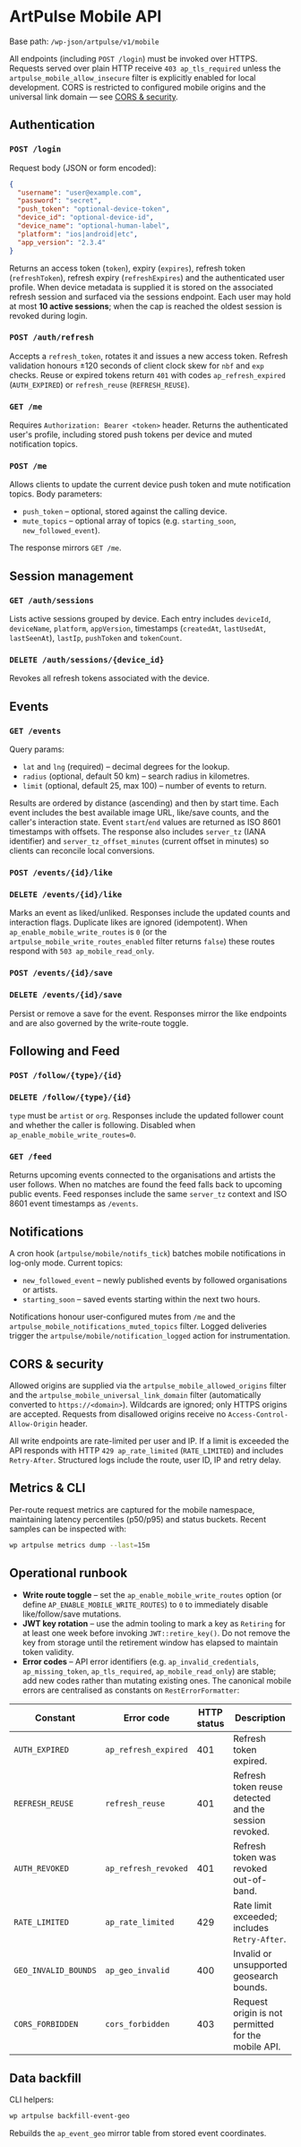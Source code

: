 # ArtPulse Mobile API

Base path: `/wp-json/artpulse/v1/mobile`

All endpoints (including `POST /login`) must be invoked over HTTPS. Requests served over plain HTTP receive `403 ap_tls_required` unless the `artpulse_mobile_allow_insecure` filter is explicitly enabled for local development. CORS is restricted to configured mobile origins and the universal link domain — see [CORS & security](#cors--security).

## Authentication

### `POST /login`

Request body (JSON or form encoded):

```json
{
  "username": "user@example.com",
  "password": "secret",
  "push_token": "optional-device-token",
  "device_id": "optional-device-id",
  "device_name": "optional-human-label",
  "platform": "ios|android|etc",
  "app_version": "2.3.4"
}
```

Returns an access token (`token`), expiry (`expires`), refresh token (`refreshToken`), refresh expiry (`refreshExpires`) and the authenticated user profile. When device metadata is supplied it is stored on the associated refresh session and surfaced via the sessions endpoint. Each user may hold at most **10 active sessions**; when the cap is reached the oldest session is revoked during login.

### `POST /auth/refresh`

Accepts a `refresh_token`, rotates it and issues a new access token. Refresh validation honours ±120 seconds of client clock skew for `nbf` and `exp` checks. Reuse or expired tokens return `401` with codes `ap_refresh_expired` (`AUTH_EXPIRED`) or `refresh_reuse` (`REFRESH_REUSE`).

### `GET /me`

Requires `Authorization: Bearer <token>` header. Returns the authenticated user's profile, including stored push tokens per device and muted notification topics.

### `POST /me`

Allows clients to update the current device push token and mute notification topics. Body parameters:

- `push_token` – optional, stored against the calling device.
- `mute_topics` – optional array of topics (e.g. `starting_soon`, `new_followed_event`).

The response mirrors `GET /me`.

## Session management

### `GET /auth/sessions`

Lists active sessions grouped by device. Each entry includes `deviceId`, `deviceName`, `platform`, `appVersion`, timestamps (`createdAt`, `lastUsedAt`, `lastSeenAt`), `lastIp`, `pushToken` and `tokenCount`.

### `DELETE /auth/sessions/{device_id}`

Revokes all refresh tokens associated with the device.

## Events

### `GET /events`

Query params:

- `lat` and `lng` (required) – decimal degrees for the lookup.
- `radius` (optional, default 50 km) – search radius in kilometres.
- `limit` (optional, default 25, max 100) – number of events to return.

Results are ordered by distance (ascending) and then by start time. Each event includes the best available image URL, like/save counts, and the caller's interaction state. Event `start`/`end` values are returned as ISO 8601 timestamps with offsets. The response also includes `server_tz` (IANA identifier) and `server_tz_offset_minutes` (current offset in minutes) so clients can reconcile local conversions.

### `POST /events/{id}/like`
### `DELETE /events/{id}/like`

Marks an event as liked/unliked. Responses include the updated counts and interaction flags. Duplicate likes are ignored (idempotent). When `ap_enable_mobile_write_routes` is `0` (or the `artpulse_mobile_write_routes_enabled` filter returns `false`) these routes respond with `503 ap_mobile_read_only`.

### `POST /events/{id}/save`
### `DELETE /events/{id}/save`

Persist or remove a save for the event. Responses mirror the like endpoints and are also governed by the write-route toggle.

## Following and Feed

### `POST /follow/{type}/{id}`
### `DELETE /follow/{type}/{id}`

`type` must be `artist` or `org`. Responses include the updated follower count and whether the caller is following. Disabled when `ap_enable_mobile_write_routes=0`.

### `GET /feed`

Returns upcoming events connected to the organisations and artists the user follows. When no matches are found the feed falls back to upcoming public events. Feed responses include the same `server_tz` context and ISO 8601 event timestamps as `/events`.

## Notifications

A cron hook (`artpulse/mobile/notifs_tick`) batches mobile notifications in log-only mode. Current topics:

- `new_followed_event` – newly published events by followed organisations or artists.
- `starting_soon` – saved events starting within the next two hours.

Notifications honour user-configured mutes from `/me` and the `artpulse_mobile_notifications_muted_topics` filter. Logged deliveries trigger the `artpulse/mobile/notification_logged` action for instrumentation.

## CORS & security

Allowed origins are supplied via the `artpulse_mobile_allowed_origins` filter and the `artpulse_mobile_universal_link_domain` filter (automatically converted to `https://<domain>`). Wildcards are ignored; only HTTPS origins are accepted. Requests from disallowed origins receive no `Access-Control-Allow-Origin` header.

All write endpoints are rate-limited per user and IP. If a limit is exceeded the API responds with HTTP `429 ap_rate_limited` (`RATE_LIMITED`) and includes `Retry-After`. Structured logs include the route, user ID, IP and retry delay.

## Metrics & CLI

Per-route request metrics are captured for the mobile namespace, maintaining latency percentiles (p50/p95) and status buckets. Recent samples can be inspected with:

```bash
wp artpulse metrics dump --last=15m
```

## Operational runbook

- **Write route toggle** – set the `ap_enable_mobile_write_routes` option (or define `AP_ENABLE_MOBILE_WRITE_ROUTES`) to `0` to immediately disable like/follow/save mutations.
- **JWT key rotation** – use the admin tooling to mark a key as `Retiring` for at least one week before invoking `JWT::retire_key()`. Do not remove the key from storage until the retirement window has elapsed to maintain token validity.
- **Error codes** – API error identifiers (e.g. `ap_invalid_credentials`, `ap_missing_token`, `ap_tls_required`, `ap_mobile_read_only`) are stable; add new codes rather than mutating existing ones. The canonical mobile errors are centralised as constants on `RestErrorFormatter`:

| Constant | Error code | HTTP status | Description |
| --- | --- | --- | --- |
| `AUTH_EXPIRED` | `ap_refresh_expired` | 401 | Refresh token expired. |
| `REFRESH_REUSE` | `refresh_reuse` | 401 | Refresh token reuse detected and the session revoked. |
| `AUTH_REVOKED` | `ap_refresh_revoked` | 401 | Refresh token was revoked out-of-band. |
| `RATE_LIMITED` | `ap_rate_limited` | 429 | Rate limit exceeded; includes `Retry-After`. |
| `GEO_INVALID_BOUNDS` | `ap_geo_invalid` | 400 | Invalid or unsupported geosearch bounds. |
| `CORS_FORBIDDEN` | `cors_forbidden` | 403 | Request origin is not permitted for the mobile API. |

## Data backfill

CLI helpers:

```bash
wp artpulse backfill-event-geo
```

Rebuilds the `ap_event_geo` mirror table from stored event coordinates.
